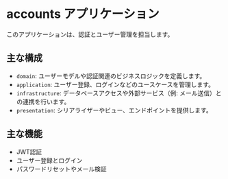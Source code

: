 # accounts アプリケーション

このアプリケーションは、認証とユーザー管理を担当します。

## 主な構成
- `domain`: ユーザーモデルや認証関連のビジネスロジックを定義します。
- `application`: ユーザー登録、ログインなどのユースケースを管理します。
- `infrastructure`: データベースアクセスや外部サービス（例: メール送信）との連携を行います。
- `presentation`: シリアライザーやビュー、エンドポイントを提供します。

## 主な機能
- JWT認証
- ユーザー登録とログイン
- パスワードリセットやメール検証
